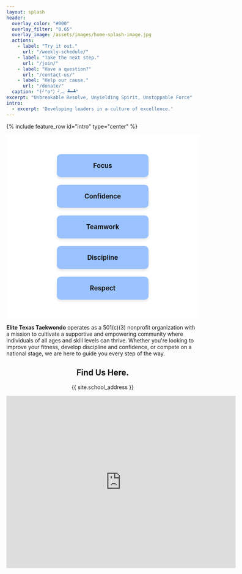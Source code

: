 ```yaml
---
layout: splash
header:
  overlay_color: "#000"
  overlay_filter: "0.65"
  overlay_image: /assets/images/home-splash-image.jpg
  actions:
    - label: "Try it out."
      url: "/weekly-schedule/"
    - label: "Take the next step."
      url: "/join/"
    - label: "Have a question?"
      url: "/contact-us/"
    - label: "Help our cause."
      url: "/donate/"
  caption: "(╯°o°）╯︵ ┻━┻"
excerpt: "Unbreakable Resolve, Unyielding Spirit, Unstoppable Force"
intro: 
  - excerpt: 'Developing leaders in a culture of excellence.'
---
```


{% include feature_row id="intro" type="center" %}

<div class="skills-section">
  <div class="skills">
    <div class="skill">
      Focus
      <div class="tooltip">Learn to concentrate under pressure and stay mindful during challenges.</div>
    </div>
    <div class="skill">
      Confidence
      <div class="tooltip">Build self-belief through mastery of techniques and competition readiness.</div>
    </div>
    <div class="skill">
      Teamwork
      <div class="tooltip">Collaborate and support teammates to achieve collective goals, fostering a sense of belonging and mutual respect.</div>
    </div>
    <div class="skill">
      Discipline
      <div class="tooltip">Develop self-control and a strong work ethic both in and out of training.</div>
    </div>
    <div class="skill">
      Respect
      <div class="tooltip">Honor your instructors, peers, and yourself by embracing martial arts principles and traditions.</div>
    </div>
  </div>
</div>

**Elite Texas Taekwondo** operates as a 501(c)(3) nonprofit organization with a mission to cultivate a supportive and
empowering community where individuals of all ages and skill levels can thrive. Whether you're looking
to improve your fitness, develop discipline and confidence, or compete on a national stage, we are here to guide
you every step of the way.

<div class="location" style="text-align: center; margin: 2em 0;">
<h2>Find Us Here.</h2>
<p>{{ site.school_address }}</p>
<iframe
  src="https://www.google.com/maps/embed?pb=!1m18!1m12!1m3!1d3475.108248207779!2d-98.57422488823424!3d29.42563247513763!2m3!1f0!2f0!3f0!3m2!1i1024!2i768!4f13.1!3m3!1m2!1s0x865c5ea9f167d0fb%3A0xa3ccc6cbe7d5ece6!2sCuellar%20Community%20Center!5e0!3m2!1sen!2sus!4v1732812586696!5m2!1sen!2sus"
  width="600"
  height="450"
  style="border:0;"
  allowfullscreen=""
  loading="lazy"
  referrerpolicy="no-referrer-when-downgrade">
</iframe>
</div>

<style>
  .hero {
    background-image: url('path-to-hero-image.jpg');
    background-size: cover;
    background-position: center;
    color: white;
    text-align: center;
    padding: 100px 20px;
  }
  .hero h1 {
    font-size: 2.5em;
    margin-bottom: 10px;
  }
  .hero p {
    font-size: 1.2em;
  }
  .skills-section {
    text-align: center;
    padding: 50px 20px;
    background-color: #ffffff;
  }
  .skills-section h2 {
    font-size: 2em;
    margin-bottom: 20px;
  }
  .skills {
    display: flex;
    flex-wrap: wrap;
    justify-content: center;
    gap: 20px;
  }
  .skill {
    position: relative;
    background-color: #99c2ff; /* Medium blue */
    border-radius: 10px;
    padding: 20px;
    width: 200px;
    text-align: center;
    font-size: 1.2em;
    font-weight: bold;
    box-shadow: 0 4px 6px rgba(0, 0, 0, 0.1);
    transition: transform 0.3s ease, background-color 0.3s ease;
  }
  .skill:hover {
    transform: scale(1.1);
    background-color: #80b3ff; /* Slightly darker blue for hover */
  }
  .tooltip {
    visibility: hidden;
    background-color: #e0e0e0; /* Medium grey */
    color: #000; /* Dark text for readability */
    text-align: center;
    border-radius: 10px;
    padding: 10px;
    position: absolute;
    bottom: 120%; /* Position above the skill box */
    left: 50%;
    transform: translateX(-50%);
    z-index: 1;
    opacity: 0;
    font-size: 0.9em; /* Smaller font for long text */
    max-width: 350px; /* Constrain the width */
    /* word-wrap: break-word; Enable word wrapping */
    box-shadow: 0 4px 8px rgba(0, 0, 0, 0.2); /* Add a subtle shadow for the bubble */
    border: 1px solid #c0c0c0; /* Slightly darker grey for the border */
    transition: opacity 0.3s ease;
  }
  .skill:hover .tooltip {
    visibility: visible;
    opacity: 1;
  }
  .tooltip::after {
    content: '';
    position: absolute;
    top: 100%; /* At the bottom of the tooltip */
    left: 50%;
    transform: translateX(-50%);
    border-width: 6px;
    border-style: solid;
    border-color: #e0e0e0 transparent transparent transparent; /* Match tooltip background */
  }
</style>